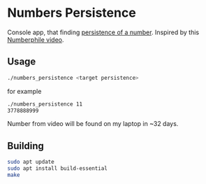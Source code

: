 # Numbers Persistence

Console app, that finding [persistence of a number](https://en.wikipedia.org/wiki/Persistence_of_a_number). Inspired by this [Numberphile video](https://www.youtube.com/watch?v=Wim9WJeDTHQ).

## Usage

```bash
./numbers_persistence <target persistence>
```

for example

```bash
./numbers_persistence 11
3778888999
```

Number from video will be found on my laptop in ~32 days.

## Building

```bash
sudo apt update
sudo apt install build-essential
make
```
